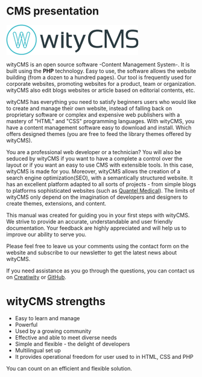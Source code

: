 # CMS presentation

![](wityCMS-logo.png)

wityCMS is an open source software -Content Management System-. It is built using the **PHP** technology. Easy to use, the software allows the website building (from a dozen to a hundred pages). Our tool is frequently used for corporate websites, promoting websites for a product, team or organization. wityCMS also edit blogs websites or article based on editorial contents, etc.

wityCMS has everything you need to satisfy beginners users who would like to create and manage their own website, instead of falling back on proprietary software or complex and expensive web publishers with a mastery of "HTML" and "CSS" programming languages. With wityCMS, you have a content management software easy to download and install. Which offers designed themes (you are free to feed the library themes offered by wityCMS).

You are a professional web developer or a technician? You will also be seduced by wityCMS if you want to have a complete a control over the layout or if you want an easy to use CMS with extensible tools. In this case, wityCMS is made for you. Moreover, wityCMS allows the creation of a search engine optimization(SEO), with a semantically structured website. It has an excellent platform adapted to all sorts of projects - from simple blogs to platforms sophisticated websites (such as [Quantel Medical](www.quantel-medical.com)). The limits of wityCMS only depend on the imagination of developers and designers to create themes, extensions, and content.

This manual was created for guiding you in your first steps with wityCMS.  We strive to provide an accurate, understandable and user friendly documentation. Your feedback are highly appreciated and will help us to improve our ability to serve you.

Please feel free to leave us your comments using the contact form on the website and subscribe to our newsletter to get the latest news about wityCMS. 

If you need assistance as you go through the questions, you can contact us on [Creatiwity](www.creatiwity.net/contact) or [GitHub](https://github.com/Creatiwity/wityCMS).

# wityCMS strengths

* Easy to learn and manage
* Powerful
* Used by a growing community
* Effective and able to meet diverse needs
* Simple and flexible - the delight of developers
* Multilingual set up
* It provides operational freedom for user used to in HTML, CSS and PHP

You can count on an efficient and flexible solution.